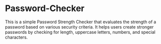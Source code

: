 # Password-Checker
This is a simple Password Strength Checker that evaluates the strength of a password based on various security criteria. It helps users create stronger passwords by checking for length, uppercase letters, numbers, and special characters.
